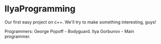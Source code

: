 # IlyaProgramming
Our first easy project on c++. We'll try to make something interesting, guys!

Programmers:
George Popoff - Bodyguard.
Ilya Gorbunov - Main programmer.
